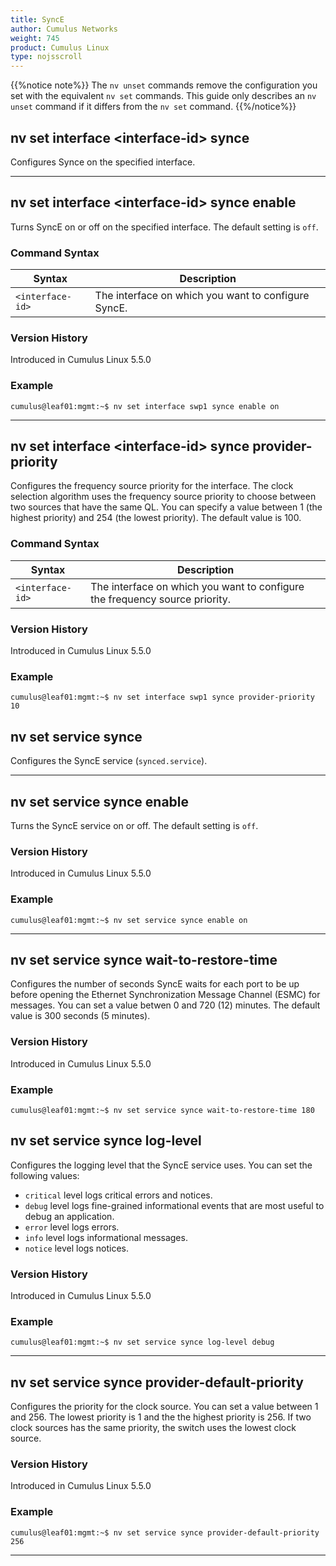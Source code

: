 ```yaml
---
title: SyncE
author: Cumulus Networks
weight: 745
product: Cumulus Linux
type: nojsscroll
---
```

{{%notice note%}}
The `nv unset` commands remove the configuration you set with the equivalent `nv set` commands. This guide only describes an `nv unset` command if it differs from the `nv set` command.
{{%/notice%}}

## nv set interface \<interface-id\> synce

Configures Synce on the specified interface.

- - -

## nv set interface \<interface-id\> synce enable

Turns SyncE on or off on the specified interface. The default setting is `off`.

### Command Syntax

| Syntax |  Description   |
| ---------  | -------------- |
|`<interface-id>` | The interface on which you want to configure SyncE. |

### Version History

Introduced in Cumulus Linux 5.5.0

### Example

```
cumulus@leaf01:mgmt:~$ nv set interface swp1 synce enable on
```

- - -

## nv set interface \<interface-id\> synce provider-priority

Configures the frequency source priority for the interface. The clock selection algorithm uses the frequency source priority to choose between two sources that have the same QL. You can specify a value between 1 (the highest priority) and 254 (the lowest priority). The default value is 100.

### Command Syntax

| Syntax |  Description   |
| ---------  | -------------- |
|`<interface-id>` | The interface on which you want to configure the frequency source priority. |

### Version History

Introduced in Cumulus Linux 5.5.0

### Example

```
cumulus@leaf01:mgmt:~$ nv set interface swp1 synce provider-priority 10
```

## nv set service synce

Configures the SyncE service (`synced.service`).

- - -

## nv set service synce enable

Turns the SyncE service on or off. The default setting is `off`.

### Version History

Introduced in Cumulus Linux 5.5.0

### Example

```
cumulus@leaf01:mgmt:~$ nv set service synce enable on
```

- - -

## nv set service synce wait-to-restore-time

Configures the number of seconds SyncE waits for each port to be up before opening the Ethernet Synchronization Message Channel (ESMC) for messages. You can set a value betwen 0 and 720 (12) minutes. The default value is 300 seconds (5 minutes).

### Version History

Introduced in Cumulus Linux 5.5.0

### Example

```
cumulus@leaf01:mgmt:~$ nv set service synce wait-to-restore-time 180
```

## nv set service synce log-level

Configures the logging level that the SyncE service uses. You can set the following values:
- `critical` level logs critical errors and notices.
- `debug` level logs fine-grained informational events that are most useful to debug an application.
- `error` level logs errors.
- `info` level logs informational messages.
- `notice` level logs notices.

### Version History

Introduced in Cumulus Linux 5.5.0

### Example

```
cumulus@leaf01:mgmt:~$ nv set service synce log-level debug
```

- - -

## nv set service synce provider-default-priority

Configures the priority for the clock source. You can set a value between 1 and 256. The lowest priority is 1 and the the highest priority is 256. If two clock sources has the same priority, the switch uses the lowest clock source.

### Version History

Introduced in Cumulus Linux 5.5.0

### Example

```
cumulus@leaf01:mgmt:~$ nv set service synce provider-default-priority 256
```

- - -
